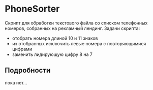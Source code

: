 # PhoneSorter
Скрипт для обработки текстового файла со списком телефонных номеров, собранных на рекламный лендинг. Задачи скрипта:
* отобрать номера длиной 10 и 11 знаков
* из отобранных исключить левые номера с повторяющимися цифрами
* заменить лидирующую цифру 8 на 7

## Подробности
пока нет...